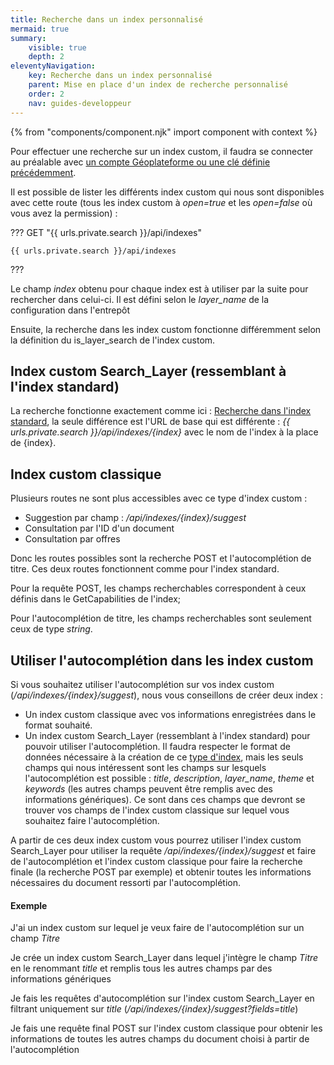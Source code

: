 ```yaml
---
title: Recherche dans un index personnalisé
mermaid: true
summary:
    visible: true
    depth: 2
eleventyNavigation:
    key: Recherche dans un index personnalisé
    parent: Mise en place d'un index de recherche personnalisé
    order: 2
    nav: guides-developpeur
---
```


{% from "components/component.njk" import component with context %}

Pour effectuer une recherche sur un index custom, il faudra se connecter au préalable avec [un compte Géoplateforme ou une clé définie précédemment](/fr/guides-developpeur//tutoriels/controle-des-acces/service-de-diffusion/diffusion).

Il est possible de lister les différents index custom qui nous sont disponibles avec cette route (tous les index custom à *open=true* et les *open=false* où vous avez la permission) :

??? GET "{{ urls.private.search }}/api/indexes"

```title="Contenu"
{{ urls.private.search }}/api/indexes
```

???
<br>

Le champ *index* obtenu pour chaque index est à utiliser par la suite pour rechercher dans celui-ci. Il est défini selon le *layer_name* de la configuration dans l'entrepôt

Ensuite, la recherche dans les index custom fonctionne différemment selon la définition du is_layer_search de l'index custom.

## Index custom Search_Layer (ressemblant à l'index standard)

La recherche fonctionne exactement comme ici : [Recherche dans l'index standard](../../index-standard), la seule différence est l'URL de base qui est différente : *{{ urls.private.search }}/api/indexes/{index}* avec le nom de l'index à la place de {index}.

## Index custom classique

Plusieurs routes ne sont plus accessibles avec ce type d'index custom :

- Suggestion par champ : */api/indexes/{index}/suggest*
- Consultation par l'ID d'un document
- Consultation par offres

Donc les routes possibles sont la recherche POST et l'autocomplétion de titre. Ces deux routes fonctionnent comme pour l'index standard.

Pour la requête POST, les champs recherchables correspondent à ceux définis dans le GetCapabilities de l'index;

Pour l'autocomplétion de titre, les champs recherchables sont seulement ceux de type *string*.

## Utiliser l'autocomplétion dans les index custom

Si vous souhaitez utiliser l'autocomplétion sur vos index custom (*/api/indexes/{index}/suggest*), nous vous conseillons de créer deux index :

- Un index custom classique avec vos informations enregistrées dans le format souhaité.
- Un index custom Search_Layer (ressemblant à l'index standard) pour pouvoir utiliser l'autocomplétion. Il faudra respecter le format de données nécessaire à la création de ce [type d'index](../creation-index), mais les seuls champs qui nous intéressent sont les champs sur lesquels l'autocomplétion est possible : *title*, *description*, *layer_name*, *theme* et *keywords* (les autres champs peuvent être remplis avec des informations génériques). Ce sont dans ces champs que devront se trouver vos champs de l'index custom classique sur lequel vous souhaitez faire l'autocomplétion.

A partir de ces deux index custom vous pourrez utiliser l'index custom Search_Layer pour utiliser la requête */api/indexes/{index}/suggest* et faire de l'autocomplétion et l'index custom classique pour faire la recherche finale (la recherche POST par exemple) et obtenir toutes les informations nécessaires du document ressorti par l'autocomplétion.

#### Exemple
J'ai un index custom sur lequel je veux faire de l'autocomplétion sur un champ *Titre*

Je crée un index custom Search_Layer dans lequel j'intègre le champ *Titre* en le renommant *title* et remplis tous les autres champs par des informations génériques

Je fais les requêtes d'autocomplétion sur l'index custom Search_Layer en filtrant uniquement sur *title* (*/api/indexes/{index}/suggest?fields=title*)

Je fais une requête final POST sur l'index custom classique pour obtenir les informations de toutes les autres champs du document choisi à partir de l'autocomplétion